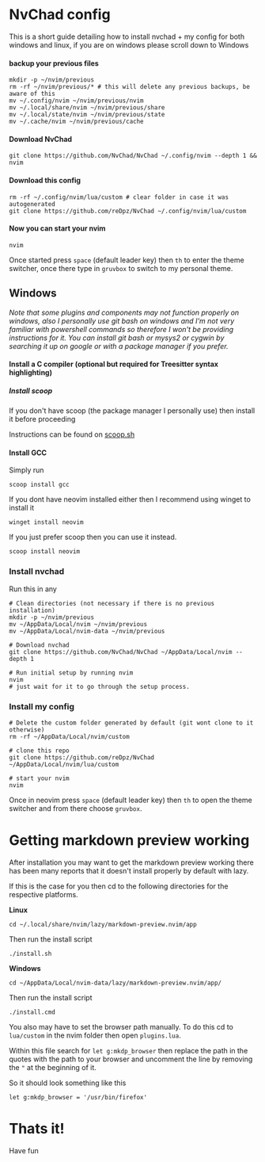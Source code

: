 # NvChad config
This is a short guide detailing how to install nvchad + my config for both windows and linux, if you are on windows please scroll down to Windows

#### backup your previous files
```shell
mkdir -p ~/nvim/previous
rm -rf ~/nvim/previous/* # this will delete any previous backups, be aware of this
mv ~/.config/nvim ~/nvim/previous/nvim
mv ~/.local/share/nvim ~/nvim/previous/share
mv ~/.local/state/nvim ~/nvim/previous/state
mv ~/.cache/nvim ~/nvim/previous/cache
```
#### Download NvChad
```shell
git clone https://github.com/NvChad/NvChad ~/.config/nvim --depth 1 && nvim
```
#### Download this config
```shell
rm -rf ~/.config/nvim/lua/custom # clear folder in case it was autogenerated
git clone https://github.com/reDpz/NvChad ~/.config/nvim/lua/custom
```
#### Now you can start your nvim
```shell
nvim
```
Once started press `space` (default leader key) then `th` to enter the theme switcher, once there type in `gruvbox` to switch to my personal theme.


## Windows

*Note that some plugins and components may not function properly on windows, also I personally use git bash on windows and I'm not very familiar with powershell commands so therefore I won't be providing instructions for it. You can install git bash or mysys2 or cygwin by searching it up on google or with a package manager if you prefer.*

#### Install a C compiler (optional but required for Treesitter syntax highlighting)

##### Install scoop

If you don't have scoop (the package manager I personally use) then install it before proceeding

Instructions can be found on [scoop.sh](https://www.scoop.sh)

#### Install GCC

Simply run
```shell
scoop install gcc
```
If you dont have neovim installed either then I recommend using winget to install it 
```shell
winget install neovim
```
If you just prefer scoop then you can use it instead.

```shell
scoop install neovim
```

### Install nvchad

Run this in any 
```shell
# Clean directories (not necessary if there is no previous installation)
mkdir -p ~/nvim/previous
mv ~/AppData/Local/nvim ~/nvim/previous
mv ~/AppData/Local/nvim-data ~/nvim/previous

# Download nvchad
git clone https://github.com/NvChad/NvChad ~/AppData/Local/nvim --depth 1

# Run initial setup by running nvim
nvim
# just wait for it to go through the setup process.
```
### Install my config

```
# Delete the custom folder generated by default (git wont clone to it otherwise)
rm -rf ~/AppData/Local/nvim/custom

# clone this repo
git clone https://github.com/reDpz/NvChad ~/AppData/Local/nvim/lua/custom

# start your nvim
nvim
```
Once in neovim press `space` (default leader key) then `th` to open the theme switcher and from there choose `gruvbox`.

# Getting markdown preview working
After installation you may want to get the markdown preview working there has been many reports that it doesn't install properly by default with lazy.

If this is the case for you then cd to the following directories for the respective platforms.

**Linux** 

`cd ~/.local/share/nvim/lazy/markdown-preview.nvim/app`

Then run the install script

`./install.sh`

**Windows** 

`cd ~/AppData/Local/nvim-data/lazy/markdown-preview.nvim/app/`

Then run the install script

`./install.cmd`

You also may have to set the browser path manually. To do this cd to `lua/custom` in the nvim folder then open `plugins.lua`.

Within this file search for `let g:mkdp_browser` then replace the path in the quotes with the path to your browser and uncomment the line by removing the `"` at the beginning of it.

So it should look something like this

`let g:mkdp_browser = '/usr/bin/firefox'`

# Thats it!

Have fun
